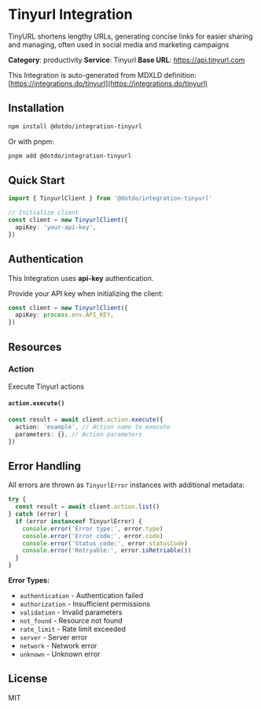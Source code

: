 # Tinyurl Integration

TinyURL shortens lengthy URLs, generating concise links for easier sharing and managing, often used in social media and marketing campaigns

**Category**: productivity
**Service**: Tinyurl
**Base URL**: https://api.tinyurl.com

This Integration is auto-generated from MDXLD definition: [https://integrations.do/tinyurl](https://integrations.do/tinyurl)

## Installation

```bash
npm install @dotdo/integration-tinyurl
```

Or with pnpm:

```bash
pnpm add @dotdo/integration-tinyurl
```

## Quick Start

```typescript
import { TinyurlClient } from '@dotdo/integration-tinyurl'

// Initialize client
const client = new TinyurlClient({
  apiKey: 'your-api-key',
})
```

## Authentication

This Integration uses **api-key** authentication.

Provide your API key when initializing the client:

```typescript
const client = new TinyurlClient({
  apiKey: process.env.API_KEY,
})
```

## Resources

### Action

Execute Tinyurl actions

#### `action.execute()`

```typescript
const result = await client.action.execute({
  action: 'example', // Action name to execute
  parameters: {}, // Action parameters
})
```

## Error Handling

All errors are thrown as `TinyurlError` instances with additional metadata:

```typescript
try {
  const result = await client.action.list()
} catch (error) {
  if (error instanceof TinyurlError) {
    console.error('Error type:', error.type)
    console.error('Error code:', error.code)
    console.error('Status code:', error.statusCode)
    console.error('Retryable:', error.isRetriable())
  }
}
```

**Error Types:**

- `authentication` - Authentication failed
- `authorization` - Insufficient permissions
- `validation` - Invalid parameters
- `not_found` - Resource not found
- `rate_limit` - Rate limit exceeded
- `server` - Server error
- `network` - Network error
- `unknown` - Unknown error

## License

MIT
